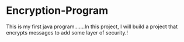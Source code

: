 # Encryption-Program
This is my first java program.......In this project, I will build a project that encrypts messages to add some layer of  security.!
